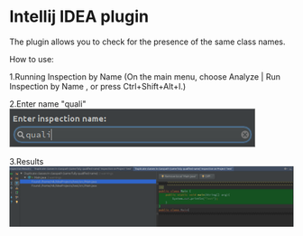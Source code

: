 # Intellij IDEA plugin

The plugin allows you to check for the presence of the same class names.

How to use:

1.Running Inspection by Name (On the main menu, choose Analyze | Run Inspection by Name , or press Ctrl+Shift+Alt+I.)

2.Enter name "quali" <br>
<img src="https://raw.githubusercontent.com/niklsss/idea-duplicate-class-plugin/master/doc/insp.png"/>
 
3.Results <br>
<img src="https://raw.githubusercontent.com/niklsss/idea-duplicate-class-plugin/master/doc/find.png"/>
